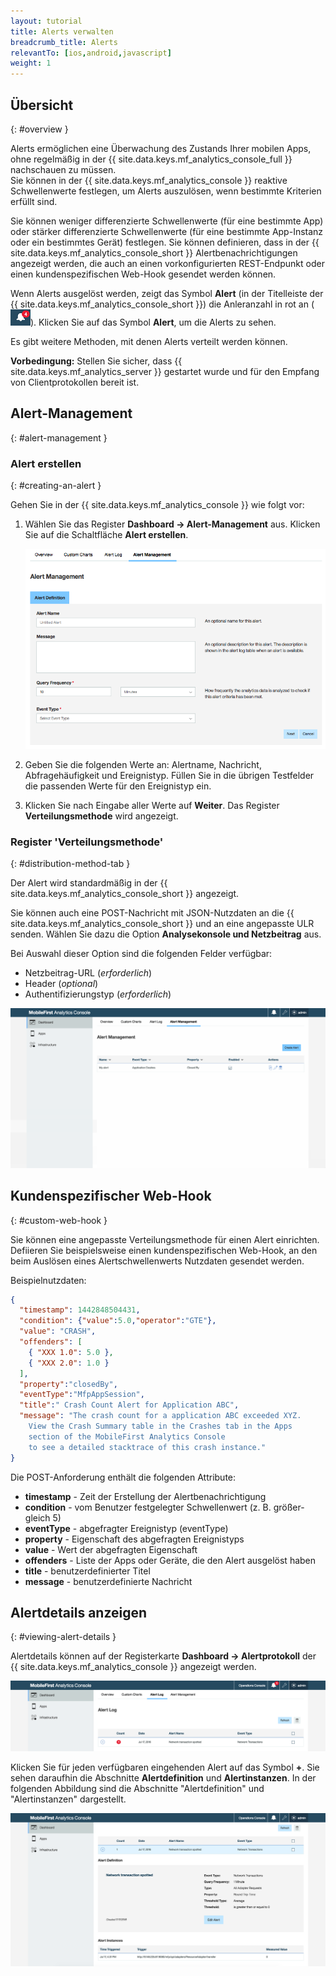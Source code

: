 ```yaml
---
layout: tutorial
title: Alerts verwalten
breadcrumb_title: Alerts
relevantTo: [ios,android,javascript]
weight: 1
---
```

<!-- NLS_CHARSET=UTF-8 -->
## Übersicht
{: #overview }

Alerts ermöglichen eine Überwachung des Zustands Ihrer mobilen Apps, ohne regelmäßig in der
{{ site.data.keys.mf_analytics_console_full }}
nachschauen zu müssen.   
Sie können in der {{ site.data.keys.mf_analytics_console }} reaktive Schwellenwerte festlegen, um
Alerts auszulösen, wenn bestimmte Kriterien erfüllt sind. 

Sie können weniger differenzierte Schwellenwerte (für eine bestimmte App) oder stärker differenzierte Schwellenwerte (für eine bestimmte App-Instanz oder ein bestimmtes Gerät) festlegen. Sie können definieren, dass in der {{ site.data.keys.mf_analytics_console_short }} Alertbenachrichtigungen angezeigt werden, die auch an einen vorkonfigurierten REST-Endpunkt oder einen kundenspezifischen Web-Hook gesendet werden können.

Wenn Alerts ausgelöst werden, zeigt das Symbol **Alert** (in der Titelleiste
der {{ site.data.keys.mf_analytics_console_short }}) die Anleranzahl in rot an
(<img  alt="Alertsymbol" style="margin:0;display:inline" src="alertIcon.png"/>). Klicken Sie auf das Symbol **Alert**, um die Alerts zu sehen. 

Es gibt weitere Methoden, mit denen Alerts verteilt werden können. 

**Vorbedingung:** Stellen Sie sicher, dass {{ site.data.keys.mf_analytics_server }} gestartet wurde und für den Empfang von Clientprotokollen
bereit ist. 

## Alert-Management
{: #alert-management }

### Alert erstellen
{: #creating-an-alert }

Gehen Sie in der {{ site.data.keys.mf_analytics_console }} wie folgt vor:

1. Wählen Sie das Register **Dashboard → Alert-Management** aus. Klicken Sie auf die Schaltfläche **Alert erstellen**.


   ![Register 'Alert-Management'](alert_management_tab.png)

2. Geben Sie die folgenden Werte an: Alertname, Nachricht, Abfragehäufigkeit und Ereignistyp. Füllen Sie in die übrigen Testfelder die passenden Werte für den Ereignistyp ein. 
3. Klicken Sie nach Eingabe aller Werte auf **Weiter**. Das Register **Verteilungsmethode** wird angezeigt. 

### Register 'Verteilungsmethode'
{: #distribution-method-tab }

Der Alert wird standardmäßig in der {{ site.data.keys.mf_analytics_console_short }} angezeigt.

Sie können auch eine POST-Nachricht mit JSON-Nutzdaten an die {{ site.data.keys.mf_analytics_console_short }} und an eine angepasste ULR senden.
Wählen Sie dazu die Option **Analysekonsole und Netzbeitrag** aus. 

Bei Auswahl dieser Option sind die folgenden Felder verfügbar:


* Netzbeitrag-URL (*erforderlich*)
* Header (*optional*)
* Authentifizierungstyp (*erforderlich*)

<img class="gifplayer"  alt="Alert erstellen" src="creating-an-alert.png"/>

## Kundenspezifischer Web-Hook
{: #custom-web-hook }

Sie können eine angepasste Verteilungsmethode für einen Alert einrichten. Defiieren Sie beispielsweise einen kundenspezifischen Web-Hook, an den beim Auslösen eines Alertschwellenwerts Nutzdaten gesendet werden.

Beispielnutzdaten: 

```json
{
  "timestamp": 1442848504431,
  "condition": {"value":5.0,"operator":"GTE"},
  "value": "CRASH",
  "offenders": [
    { "XXX 1.0": 5.0 },
    { "XXX 2.0": 1.0 }
  ],
  "property":"closedBy",
  "eventType":"MfpAppSession",
  "title":" Crash Count Alert for Application ABC",
  "message": "The crash count for a application ABC exceeded XYZ.
    View the Crash Summary table in the Crashes tab in the Apps
    section of the MobileFirst Analytics Console
    to see a detailed stacktrace of this crash instance."
}
```

Die POST-Anforderung enthält die folgenden Attribute: 

* **timestamp** - Zeit der Erstellung der Alertbenachrichtigung
* **condition** - vom Benutzer festgelegter Schwellenwert (z. B. größer-gleich 5)
* **eventType** - abgefragter Ereignistyp (eventType)
* **property** - Eigenschaft des abgefragten Ereignistyps 
* **value** - Wert der abgefragten Eigenschaft
* **offenders** - Liste der Apps oder Geräte, die den Alert ausgelöst haben
* **title** - benutzerdefinierter Titel 
* **message** - benutzerdefinierte Nachricht

## Alertdetails anzeigen
{: #viewing-alert-details }

Alertdetails können auf der Registerkarte **Dashboard → Alertprotokoll** der {{ site.data.keys.mf_analytics_console }} angezeigt werden.

![Neues Alertprotokoll](alert-log.png)

Klicken Sie für jeden verfügbaren eingehenden Alert auf das Symbol **+**. Sie sehen daraufhin die Abschnitte **Alertdefinition** und **Alertinstanzen**. In der folgenden Abbildung sind die Abschnitte "Alertdefinition" und "Alertinstanzen" dargestellt.


![Alertdefinitionen und -instanzen](alert-definitions-and-instances.png)

